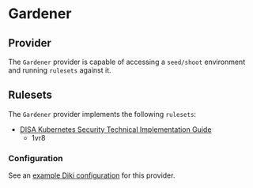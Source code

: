 # Gardener

## Provider

The `Gardener` provider is capable of accessing a `seed/shoot` environment and running `rulesets` against it.

## Rulesets

The `Gardener` provider implements the following `rulesets`:
- [DISA Kubernetes Security Technical Implementation Guide](../rulesets/disa-k8s-stig.md)
    - 1vr8

### Configuration

See an [example Diki configuration](../../example/config/gardener.yaml) for this provider.
